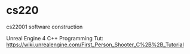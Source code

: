 cs220
=====

cs22001 software construction


Unreal Engine 4 C++ Programming Tut: https://wiki.unrealengine.com/First_Person_Shooter_C%2B%2B_Tutorial
